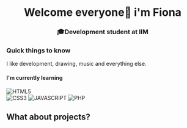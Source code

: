 <h1 align="center">Welcome everyone👋 i'm Fiona </h1>

<!-- <p>
<img alt="hello-groot" width="400"  src="ttps://media1.tenor.com/images/178e751ca8a25b15612a637b1c6e88f6/tenor.gif">
</p> -->
<h3 align="center"> 🎓Development student at IIM </h3>

### Quick things to know 
<p ="">I like development, drawing, music and everything else.</p>

#### I'm currently learning<br>

![HTML5](https://img.shields.io/badge/html5-%23E34F26.svg?style=for-the-badge&logo=html5&logoColor=white)   
![CSS3](https://img.shields.io/badge/css3-%231572B6.svg?style=for-the-badge&logo=css3&logoColor=white) 
![JAVASCRIPT](https://img.shields.io/badge/JavaScript-F7DF1E?style=for-the-badge&logo=javascript&logoColor=black) 
![PHP](https://img.shields.io/badge/PHP-777BB4?style=for-the-badge&logo=php&logoColor=white)


## What about projects?

</h2>








